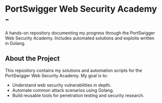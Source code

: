 # PortSwigger Web Security Academy -
A hands-on repository documenting my progress through the PortSwigger Web Security Academy. Includes automated solutions and exploits written in Golang.

## About the Project
This repository contains my solutions and automation scripts for the PortSwigger Web Security Academy. My goal is to:

- Understand web security vulnerabilities in depth.
- Automate common attack scenarios using Golang.
- Build reusable tools for penetration testing and security research.
